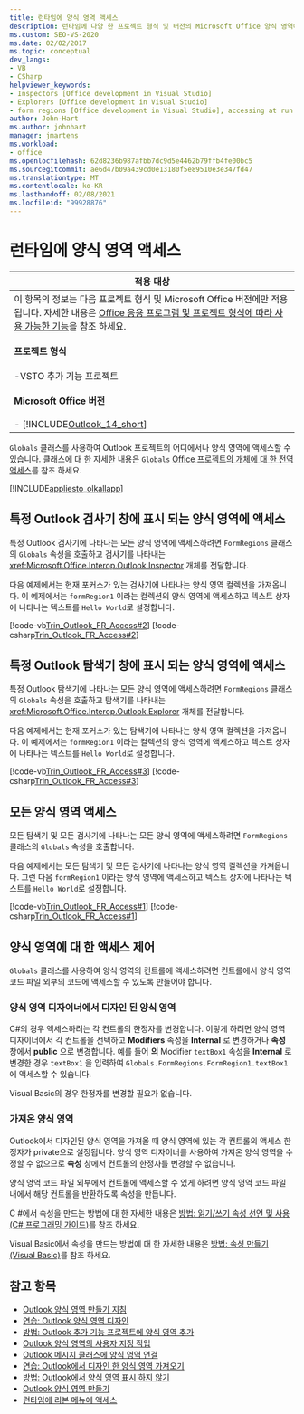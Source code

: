 ```yaml
---
title: 런타임에 양식 영역 액세스
description: 런타임에 다양 한 프로젝트 형식 및 버전의 Microsoft Office 양식 영역에 액세스 하는 방법에 대해 알아봅니다.
ms.custom: SEO-VS-2020
ms.date: 02/02/2017
ms.topic: conceptual
dev_langs:
- VB
- CSharp
helpviewer_keywords:
- Inspectors [Office development in Visual Studio]
- Explorers [Office development in Visual Studio]
- form regions [Office development in Visual Studio], accessing at run time
author: John-Hart
ms.author: johnhart
manager: jmartens
ms.workload:
- office
ms.openlocfilehash: 62d8236b987afbb7dc9d5e4462b79ffb4fe00bc5
ms.sourcegitcommit: ae6d47b09a439cd0e13180f5e89510e3e347fd47
ms.translationtype: MT
ms.contentlocale: ko-KR
ms.lasthandoff: 02/08/2021
ms.locfileid: "99928876"
---
```

# <a name="access-a-form-region-at-run-time"></a>런타임에 양식 영역 액세스

|적용 대상|
|----------------|
|이 항목의 정보는 다음 프로젝트 형식 및 Microsoft Office 버전에만 적용됩니다. 자세한 내용은 [Office 응용 프로그램 및 프로젝트 형식에 따라 사용 가능한 기능](../vsto/features-available-by-office-application-and-project-type.md)을 참조 하세요.<br /><br /> **프로젝트 형식**<br /><br /> -VSTO 추가 기능 프로젝트<br /><br /> **Microsoft Office 버전**<br /><br /> -   [!INCLUDE[Outlook_14_short](../vsto/includes/outlook-14-short-md.md)]|

 `Globals` 클래스를 사용하여 Outlook 프로젝트의 어디에서나 양식 영역에 액세스할 수 있습니다. 클래스에 대 한 자세한 내용은 `Globals` [Office 프로젝트의 개체에 대 한 전역 액세스](../vsto/global-access-to-objects-in-office-projects.md)를 참조 하세요.

 [!INCLUDE[appliesto_olkallapp](../vsto/includes/appliesto-olkallapp-md.md)]

## <a name="access-form-regions-that-appear-in-a-specific-outlook-inspector-window"></a>특정 Outlook 검사기 창에 표시 되는 양식 영역에 액세스
 특정 Outlook 검사기에 나타나는 모든 양식 영역에 액세스하려면 `FormRegions` 클래스의 `Globals` 속성을 호출하고 검사기를 나타내는 <xref:Microsoft.Office.Interop.Outlook.Inspector> 개체를 전달합니다.

 다음 예제에서는 현재 포커스가 있는 검사기에 나타나는 양식 영역 컬렉션을 가져옵니다. 이 예제에서는 `formRegion1` 이라는 컬렉션의 양식 영역에 액세스하고 텍스트 상자에 나타나는 텍스트를 `Hello World`로 설정합니다.

 [!code-vb[Trin_Outlook_FR_Access#2](../vsto/codesnippet/VisualBasic/Trin_Outlook_FR_Access_O12/ThisAddIn.vb#2)]
 [!code-csharp[Trin_Outlook_FR_Access#2](../vsto/codesnippet/CSharp/Trin_Outlook_FR_Access_O12/ThisAddIn.cs#2)]

## <a name="access-form-regions-that-appear-in-a-specific-outlook-explorer-window"></a>특정 Outlook 탐색기 창에 표시 되는 양식 영역에 액세스
 특정 Outlook 탐색기에 나타나는 모든 양식 영역에 액세스하려면 `FormRegions` 클래스의 `Globals` 속성을 호출하고 탐색기를 나타내는 <xref:Microsoft.Office.Interop.Outlook.Explorer> 개체를 전달합니다.

 다음 예제에서는 현재 포커스가 있는 탐색기에 나타나는 양식 영역 컬렉션을 가져옵니다. 이 예제에서는 `formRegion1` 이라는 컬렉션의 양식 영역에 액세스하고 텍스트 상자에 나타나는 텍스트를 `Hello World`로 설정합니다.

 [!code-vb[Trin_Outlook_FR_Access#3](../vsto/codesnippet/VisualBasic/Trin_Outlook_FR_Access_O12/ThisAddIn.vb#3)]
 [!code-csharp[Trin_Outlook_FR_Access#3](../vsto/codesnippet/CSharp/Trin_Outlook_FR_Access_O12/ThisAddIn.cs#3)]

## <a name="access-all-form-regions"></a>모든 양식 영역 액세스
 모든 탐색기 및 모든 검사기에 나타나는 모든 양식 영역에 액세스하려면 `FormRegions` 클래스의 `Globals` 속성을 호출합니다.

 다음 예제에서는 모든 탐색기 및 모든 검사기에 나타나는 양식 영역 컬렉션을 가져옵니다. 그런 다음 `formRegion1` 이라는 양식 영역에 액세스하고 텍스트 상자에 나타나는 텍스트를 `Hello World`로 설정합니다.

 [!code-vb[Trin_Outlook_FR_Access#1](../vsto/codesnippet/VisualBasic/Trin_Outlook_FR_Access_O12/ThisAddIn.vb#1)]
 [!code-csharp[Trin_Outlook_FR_Access#1](../vsto/codesnippet/CSharp/Trin_Outlook_FR_Access_O12/ThisAddIn.cs#1)]

## <a name="access-controls-on-a-form-region"></a>양식 영역에 대 한 액세스 제어
 `Globals` 클래스를 사용하여 양식 영역의 컨트롤에 액세스하려면 컨트롤에서 양식 영역 코드 파일 외부의 코드에 액세스할 수 있도록 만들어야 합니다.

### <a name="form-regions-designed-in-the-form-region-designer"></a>양식 영역 디자이너에서 디자인 된 양식 영역
 C#의 경우 액세스하려는 각 컨트롤의 한정자를 변경합니다. 이렇게 하려면 양식 영역 디자이너에서 각 컨트롤을 선택하고 **Modifiers** 속성을 **Internal** 로 변경하거나 **속성** 창에서 **public** 으로 변경합니다. 예를 들어 **의** Modifier `textBox1` 속성을 **Internal** 로 변경한 경우 `textBox1` 을 입력하여 `Globals.FormRegions.FormRegion1.textBox1`에 액세스할 수 있습니다.

 Visual Basic의 경우 한정자를 변경할 필요가 없습니다.

### <a name="imported-form-regions"></a>가져온 양식 영역
 Outlook에서 디자인된 양식 영역을 가져올 때 양식 영역에 있는 각 컨트롤의 액세스 한정자가 private으로 설정됩니다. 양식 영역 디자이너를 사용하여 가져온 양식 영역을 수정할 수 없으므로 **속성** 창에서 컨트롤의 한정자를 변경할 수 없습니다.

 양식 영역 코드 파일 외부에서 컨트롤에 액세스할 수 있게 하려면 양식 영역 코드 파일 내에서 해당 컨트롤을 반환하도록 속성을 만듭니다.

 C #에서 속성을 만드는 방법에 대 한 자세한 내용은 [방법: 읽기/쓰기 속성 선언 및 사용 &#40;C&#35; 프로그래밍 가이드&#41;](/dotnet/csharp/programming-guide/classes-and-structs/how-to-declare-and-use-read-write-properties)를 참조 하세요.

 Visual Basic에서 속성을 만드는 방법에 대 한 자세한 내용은 [방법: 속성 만들기 (Visual Basic)](/dotnet/visual-basic/programming-guide/language-features/procedures/how-to-create-a-property)를 참조 하세요.

## <a name="see-also"></a>참고 항목
- [Outlook 양식 영역 만들기 지침](../vsto/guidelines-for-creating-outlook-form-regions.md)
- [연습: Outlook 양식 영역 디자인](../vsto/walkthrough-designing-an-outlook-form-region.md)
- [방법: Outlook 추가 기능 프로젝트에 양식 영역 추가](../vsto/how-to-add-a-form-region-to-an-outlook-add-in-project.md)
- [Outlook 양식 영역의 사용자 지정 작업](../vsto/custom-actions-in-outlook-form-regions.md)
- [Outlook 메시지 클래스에 양식 영역 연결](../vsto/associating-a-form-region-with-an-outlook-message-class.md)
- [연습: Outlook에서 디자인 한 양식 영역 가져오기](../vsto/walkthrough-importing-a-form-region-that-is-designed-in-outlook.md)
- [방법: Outlook에서 양식 영역 표시 하지 않기](../vsto/how-to-prevent-outlook-from-displaying-a-form-region.md)
- [Outlook 양식 영역 만들기](../vsto/creating-outlook-form-regions.md)
- [런타임에 리본 메뉴에 액세스](../vsto/accessing-the-ribbon-at-run-time.md)
